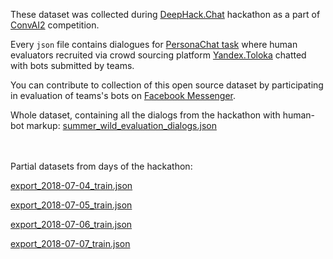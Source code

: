 These dataset was collected during [DeepHack.Chat](http://deephack.me/chat) hackathon as a part of [ConvAI2](http://convai.io/) competition.

Every `json` file contains dialogues for [PersonaChat task](http://convai.io/#personachat-convai2-dataset) where human evaluators recruited via crowd sourcing platform [Yandex.Toloka](https://toloka.yandex.com/) chatted with bots submitted by teams.

You can contribute to collection of this open source dataset by participating in evaluation of teams's bots on [Facebook Messenger](https://m.me/convai.io).


Whole dataset, containing all the dialogs from the hackathon with human-bot markup: [summer_wild_evaluation_dialogs.json](summer_wild_evaluation_dialogs.json)

</br></br>
Partial datasets from days of the hackathon:

[export_2018-07-04_train.json](export_2018-07-04_train.json)

[export_2018-07-05_train.json](export_2018-07-05_train.json)

[export_2018-07-06_train.json](export_2018-07-06_train.json)

[export_2018-07-07_train.json](export_2018-07-07_train.json)
